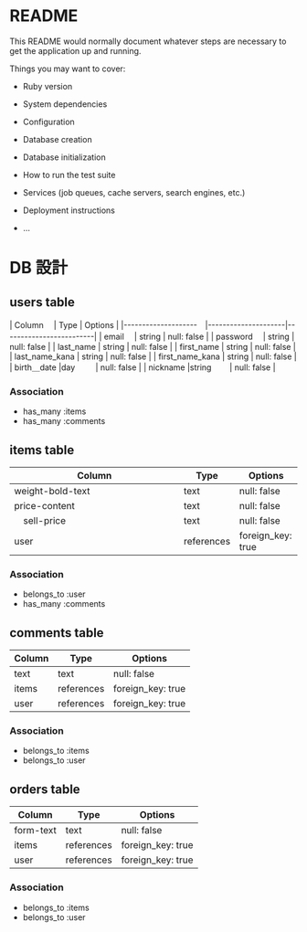 # README

This README would normally document whatever steps are necessary to get the
application up and running.

Things you may want to cover:

* Ruby version

* System dependencies

* Configuration

* Database creation

* Database initialization

* How to run the test suite

* Services (job queues, cache servers, search engines, etc.)

* Deployment instructions

* ...
# DB 設計

## users table

| Column             　| Type                | Options                 |
|--------------------　|---------------------|-------------------------|
| email              　| string              | null: false             |
| password           　| string              | null: false             |
| last_name           | string              | null: false             |
| first_name          | string              | null: false             |
| last_name_kana      | string              | null: false             |
| first_name_kana     | string              | null: false             |
|  birth＿date         |day            　　 | null: false             |
| nickname            |string            　　| null: false             |


### Association

* has_many :items
* has_many :comments

## items table

| Column                              | Type       | Options           |
|-------------------------------------|------------|-------------------|
|  weight-bold-text                   | text       | null: false       |
|  price-content                      | text      | null: false       |
|　sell-price　　　　　　　　　　　　　　　| text      | null: false       |
|  user                               | references | foreign_key: true |

### Association

- belongs_to :user
- has_many :comments

## comments table

| Column      | Type       | Options           |
|-------------|------------|-------------------|
| text        | text       | null: false       |
| items       | references | foreign_key: true |
| user        | references | foreign_key: true |

### Association

- belongs_to :items
- belongs_to :user

## orders table

| Column      | Type       | Options           |
|-------------|------------|-------------------|
| form-text   | text       | null: false       |
| items       | references | foreign_key: true |
| user        | references | foreign_key: true |

### Association

- belongs_to :items
- belongs_to :user